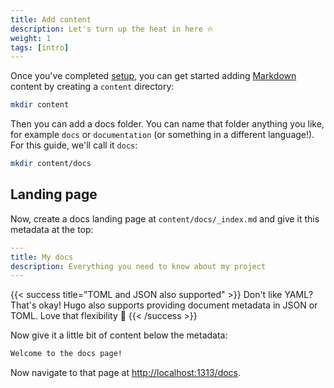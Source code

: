 ```yaml
---
title: Add content
description: Let's turn up the heat in here 🔥
weight: 1
tags: [intro]
---
```


Once you've completed [setup](..), you can get started adding [Markdown](https://www.markdownguide.org/) content by creating a `content` directory:

```bash
mkdir content
```

Then you can add a docs folder. You can name that folder anything you like, for example `docs` or `documentation` (or something in a different language!). For this guide, we'll call it `docs`:

```bash
mkdir content/docs
```

## Landing page

Now, create a docs landing page at `content/docs/_index.md` and give it this metadata at the top:

```yaml
---
title: My docs
description: Everything you need to know about my project
---
```

{{< success title="TOML and JSON also supported" >}}
Don't like YAML? That's okay! Hugo also supports providing document metadata in JSON or TOML. Love that flexibility 💖
{{< /success >}}

Now give it a little bit of content below the metadata:

```markdown
Welcome to the docs page!
```

Now navigate to that page at [http://localhost:1313/docs](http://localhost:1313/docs).
